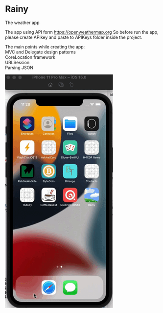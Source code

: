# Rainy
The weather app

The app using API form https://openweathermap.org
So before run the app, please create APIkey and paste to APIKeys folder inside the project.

The main points while creating the app:  
MVC and Delegate design patterns  
CoreLocation framework  
URLSession  
Parsing JSON  
  
    
![screen-recording](screenrecord.gif)
